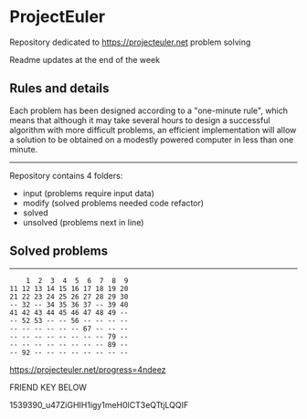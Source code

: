 # ProjectEuler
Repository dedicated to https://projecteuler.net problem solving

Readme updates at the end of the week

## Rules and details
Each problem has been designed according to a "one-minute rule", which means that although it may take several hours to design a successful algorithm with more difficult problems, an efficient implementation will allow a solution to be obtained on a modestly powered computer in less than one minute.
___
Repository contains 4 folders:
- input (problems require input data)
- modify (solved problems needed code refactor)
- solved 
- unsolved (problems next in line)

## Solved problems
___
```
    1  2  3  4  5  6  7  8  9
11 12 13 14 15 16 17 18 19 20
21 22 23 24 25 26 27 28 29 30
-- 32 -- 34 35 36 37 -- 39 40
41 42 43 44 45 46 47 48 49 --
-- 52 53 -- -- 56 -- -- -- --
-- -- -- -- -- -- 67 -- -- --
-- -- -- -- -- -- -- -- 79 --
-- -- -- -- -- -- -- -- 89 --
-- 92 -- -- -- -- -- -- -- --

```

https://projecteuler.net/progress=4ndeez

FRIEND KEY BELOW

1539390_u47ZiGHIH1igy1meH0lCT3eQTtjLQQIF 